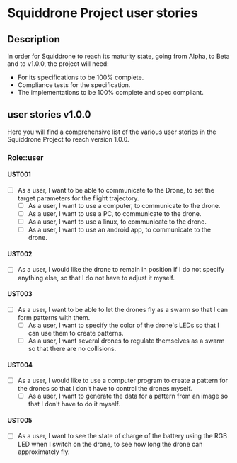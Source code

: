 # Squiddrone Project user stories

## Description

In order for Squiddrone to reach its maturity state, going from Alpha, to Beta and to v1.0.0, the project will need:

- For its specifications to be 100% complete.
- Compliance tests for the specification.
- The implementations to be 100% complete and spec compliant.

## user stories v1.0.0

Here you will find a comprehensive list of the various user stories in the Squiddrone Project to reach version 1.0.0.

### Role::user
#### UST001
- [ ] As a user, I want to be able to communicate to the Drone, to set the target parameters for the flight trajectory.
    - [ ] As a user, I want to use a computer, to communicate to the drone.
    - [ ] As a user, I want to use a PC, to communicate to the drone.
    - [ ] As a user, I want to use a linux, to communicate to the drone.
    - [ ] As a user, I want to use an android app, to communicate to the drone.
#### UST002
- [ ] As a user, I would like the drone to remain in position if I do not specify anything else, so that I do not have to adjust it myself.
#### UST003
- [ ] As a user, I want to be able to let the drones fly as a swarm so that I can form patterns with them.
    - [ ] As a user, I want to specify the color of the drone's LEDs so that I can use them to create patterns.
    - [ ] As a user, I want several drones to regulate themselves as a swarm so that there are no collisions.
#### UST004
- [ ] As a user, I would like to use a computer program to create a pattern for the drones so that I don't have to control the drones myself.
    - [ ] As a user, I want to generate the data for a pattern from an image so that I don't have to do it myself.
#### UST005
- [ ] As a user, I want to see the state of charge of the battery using the RGB LED when I switch on the drone, to see how long the drone can approximately fly.

